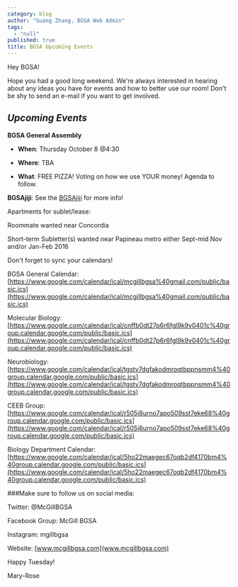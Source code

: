 ```yaml
---
category: blog
author: "Guang Zhang, BGSA Web Admin"
tags: 
  - "null"
published: true
title: BGSA Upcoming Events
---
```



Hey BGSA!

Hope you had a good long weekend. We're always interested in hearing about any ideas you have for events and how to better use our room! Don't be shy to send an e-mail if you want to get involved.


## _**Upcoming Events**_

**BGSA General Assembly**

* **When**: Thursday October 8 @4:30

* **Where**: TBA

* **What**: FREE PIZZA! Voting on how we use YOUR money! Agenda to follow.


**BGSAjiji**: See the [BGSAjiji](https://docs.google.com/spreadsheets/d/1s9BcBibvzUni4RXZ90X5_LQtxD_19S6mxys_-VmQ1CM/edit?pli=1#gid=0) for more info!

Apartments for sublet/lease:

Roommate wanted near Concordia

Short-term Subletter(s) wanted near Papineau metro either Sept-mid Nov and/or Jan-Feb 2016


Don't forget to sync your calendars!

BGSA General Calendar: 
[https://www.google.com/calendar/ical/mcgillbgsa%40gmail.com/public/basic.ics](https://www.google.com/calendar/ical/mcgillbgsa%40gmail.com/public/basic.ics)

Molecular Biology: 
[https://www.google.com/calendar/ical/cnffb0dt27p6r6fgl9k9v0401c%40group.calendar.google.com/public/basic.ics](https://www.google.com/calendar/ical/cnffb0dt27p6r6fgl9k9v0401c%40group.calendar.google.com/public/basic.ics)

Neurobiology: 
[https://www.google.com/calendar/ical/tgstv7dgfakodmroqtbppnsmm4%40group.calendar.google.com/public/basic.ics](https://www.google.com/calendar/ical/tgstv7dgfakodmroqtbppnsmm4%40group.calendar.google.com/public/basic.ics)

CEEB Group: 
[https://www.google.com/calendar/ical/r505j8urno7apo509sst7eke68%40group.calendar.google.com/public/basic.ics](https://www.google.com/calendar/ical/r505j8urno7apo509sst7eke68%40group.calendar.google.com/public/basic.ics)

Biology Department Calendar: 
[https://www.google.com/calendar/ical/5ho22maegec67oqb2df4170bm4%40group.calendar.google.com/public/basic.ics](https://www.google.com/calendar/ical/5ho22maegec67oqb2df4170bm4%40group.calendar.google.com/public/basic.ics)


###Make sure to follow us on social media:

Twitter: @McGillBGSA

Facebook Group: McGill BGSA

Instagram: mgillbgsa

Website: [www.mcgillbgsa.com](www.mcgillbgsa.com)



Happy Tuesday!

Mary-Rose
